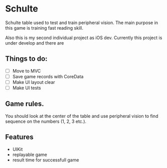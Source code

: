# Schulte
Schulte table used to test and train peripheral vision. The main purpose in this game is training fast reading skill.
  
Also this is my second individual project as iOS dev. Currently this project is under develop and there are

## Things to do:

- [ ] Move to MVC
- [ ] Save game records with CoreData
- [ ] Make UI layout clear
- [ ] Make UI tests

## Game rules.
You should look at the center of the table and use peripheral vision to find sequence on the numbers (1, 2, 3 etc.).

## Features

- UIKit
- replayable game
- result time for successfull game
